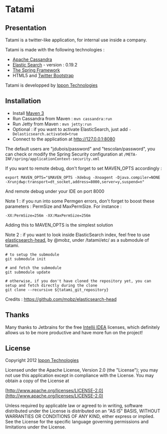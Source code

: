 Tatami
================

Presentation
------------------

Tatami is a twitter-like application, for internal use inside a company.

Tatami is made with the following technologies :

- [Apache Cassandra](http://cassandra.apache.org/)
- [Elastic Search](http://www.elasticsearch.org/) - version : 0.19.2
- [The Spring Framework](http://www.springsource.org/)
- HTML5 and [Twitter Bootstrap](http://twitter.github.com/bootstrap/)

Tatami is developped by [Ippon Technologies](http://www.ippon.fr)

Installation
------------

- Install [Maven 3](http://maven.apache.org/)
- Run Cassandra from Maven : `mvn cassandra:run`
- Run Jetty from Maven : `mvn jetty:run`
- Optional : if you want to activate ElasticSearch, just add `-Delasticsearch.activated=true`
- Connect to the application at http://127.0.0.1:8080

The default users are "jdubois/password" and "tescolan/password", you can check or modify the
Spring Security configuration at `/META-INF/spring/applicationContext-security.xml`

If you want to remote debug, don't forget to set MAVEN_OPTS accordingly :
```
export MAVEN_OPTS="$MAVEN_OPTS -Xdebug -Xnoagent -Djava.compiler=NONE -Xrunjdwp:transport=dt_socket,address=8000,server=y,suspend=n"
```
And remote debug under your IDE on port 8000

Note 1 : if you run into some Permgen errors, don't forget to boost these parameters : PermSize and MaxPermSize. For instance : 
```
-XX:PermSize=256m -XX:MaxPermSize=256m
```
Adding this to MAVEN_OPTS is the simplest solution

Note 2 : if you want to look inside ElasticSearch index, feel free to use [elasticsearch-head](https://github.com/Aconex/elasticsearch-head), by @mobz, under /tatami/etc/ as a submodule of tatami. 
```
# to setup the submodule 
git submodule init 

# and fetch the submodule
git submodule update

# otherwise, if you don't have cloned the repository yet, you can setup and fetch directly during the clone
git clone --recursive ${tatami_git_repository}
```
Credits : https://github.com/mobz/elasticsearch-head

Thanks
------

Many thanks to Jetbrains for the free [Intellij IDEA](http://www.jetbrains.com/idea/) licenses, 
which definitely allows us to be more productive and have more fun on the project!

License
-------

Copyright 2012 [Ippon Technologies](http://www.ippon.fr)

Licensed under the Apache License, Version 2.0 (the "License");
you may not use this application except in compliance with the License.
You may obtain a copy of the License at

[http://www.apache.org/licenses/LICENSE-2.0](http://www.apache.org/licenses/LICENSE-2.0)

Unless required by applicable law or agreed to in writing, software
distributed under the License is distributed on an "AS IS" BASIS,
WITHOUT WARRANTIES OR CONDITIONS OF ANY KIND, either express or implied.
See the License for the specific language governing permissions and
limitations under the License.